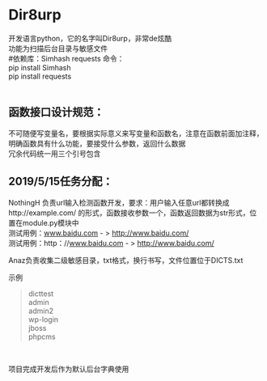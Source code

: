 Dir8urp
==
开发语言python，它的名字叫Dir8urp，非常de炫酷<br>
功能为扫描后台目录与敏感文件<br>
#依赖库：Simhash requests
命令：<br>
pip install Simhash<br>
pip install requests<br>
<br>

函数接口设计规范：
--
不可随便写变量名，要根据实际意义来写变量和函数名，注意在函数前面加注释，明确函数具有什么功能，要接受什么参数，返回什么数据<br>
冗余代码统一用三个引号包含<br>

2019/5/15任务分配：
--
NothingH 负责url输入检测函数开发，要求：用户输入任意url都转换成http://example.com/ 的形式，函数接收参数一个，函数返回数据为str形式，位置在module.py模块中<br>
测试用例：www.baidu.com - > http://www.baidu.com/<br>
测试用例：http：//www.baidu.com - > http://www.baidu.com/<br>

Anaz负责收集二级敏感目录，txt格式，换行书写，文件位置位于DICTS.txt <br>

示例<br>

>dicttest <br>
>admin <br>
>admin2 <br>
>wp-login <br>
>jboss <br>
>phpcms<br>
<br>

项目完成开发后作为默认后台字典使用<br>
